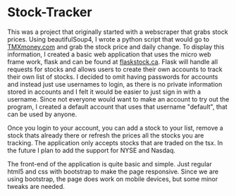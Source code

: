 # Stock-Tracker

  This was a project that originally started with a webscraper that grabs stock prices. 
Using beautifulSoup4, I wrote a python script that would go to [TMXmoney.com](https://www.tmxmoney.com/en/index.html) 
and grab the stock price and daily change. To display this information, I created a basic web application that uses the 
micro web frame work, flask and can be found at [flaskstock.ca](https://www.flaskstock.ca/). Flask will handle all requests
for stocks and allows users to create their own accounts to track their own list of stocks. I decided to omit having passwords for 
accounts and instead just use usernames to login, as there is no private information stored in accounts and I felt it would be easier to 
just sign in with a username. Since not everyone would want to make an account to try out the program, I created a default 
account that uses that username "default", that can be used by anyone.

  Once you login to your account, you can add a stock to your list, remove a stock thats already there or refresh the prices 
all the stocks you are tracking. The application only accepts stocks that are traded on the tsx. In the future I plan to add
the support for NYSE and Nasdaq.

The front-end of the application is quite basic and simple. Just regular html5 and css with bootstrap to make the page responsive.
Since we are using bootstrap, the page does work on mobile devices, but some minor tweaks are needed.
